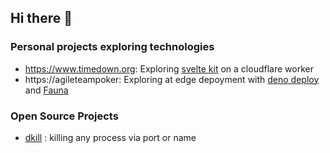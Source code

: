 ## Hi there 👋

### Personal projects exploring technologies

- https://www.timedown.org: Exploring [svelte kit](https://kit.svelte.dev/) on a cloudflare worker
- https://agileteampoker: Exploring at edge depoyment with [deno deploy](https://deno.com/deploy) and [Fauna](https://fauna.com/)

### Open Source Projects
- [dkill](https://github.com/sylc/dkill) : killing any process via port or name 

<!--
**sylc/sylc** is a ✨ _special_ ✨ repository because its `README.md` (this file) appears on your GitHub profile.

Here are some ideas to get you started:

- 🔭 I’m currently working on ...
- 🌱 I’m currently learning ...
- 👯 I’m looking to collaborate on ...
- 🤔 I’m looking for help with ...
- 💬 Ask me about ...
- 📫 How to reach me: ...
- 😄 Pronouns: ...
- ⚡ Fun fact: ...
-->
